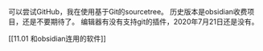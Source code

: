 可以尝试GitHub，我在使用基于Git的sourcetree。
历史版本是obsidian收费项目，还是不要期待了。
编辑器有没有支持git的插件，2020年7月21日还是没有。

[[11.01 和obsidian连用的软件]]
